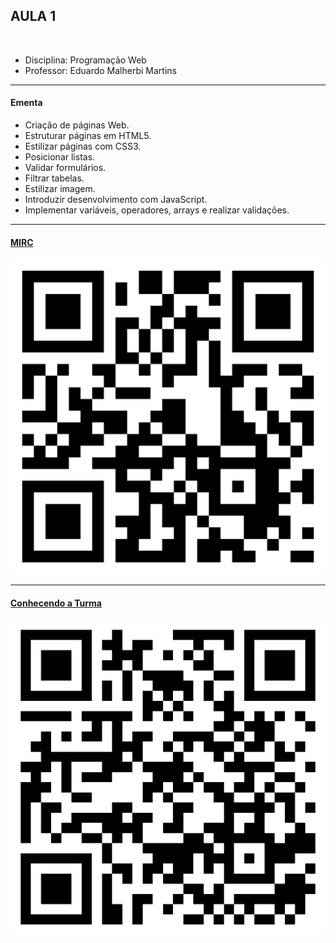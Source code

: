 ## AULA 1

<br />

- Disciplina: Programação Web
- Professor: Eduardo Malherbi Martins

---

#### Ementa

- Criação de páginas Web.
- Estruturar páginas em HTML5.
- Estilizar páginas com CSS3.
- Posicionar listas.
- Validar formulários.
- Filtrar tabelas.
- Estilizar imagem.
- Introduzir desenvolvimento com JavaScript.
- Implementar variáveis, operadores, arrays e realizar validações.

---

#### [MIRC](https://emalherbi.com/emm/mirc/)

![IMG](./img1.png)

---

#### [Conhecendo a Turma](https://forms.gle/qkgyQ5dzPSGyFgPT7)

![IMG](./img2.png)

